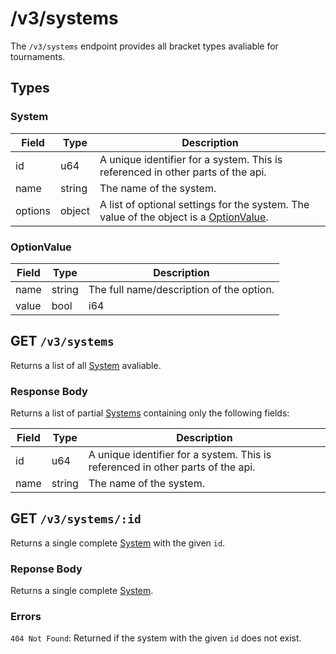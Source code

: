 # /v3/systems

The `/v3/systems` endpoint provides all bracket types avaliable for tournaments.

## Types

### System

| Field   | Type   | Description                                                                                           |
| ------- | ------ | ----------------------------------------------------------------------------------------------------- |
| id      | u64    | A unique identifier for a system. This is referenced in other parts of the api.                        |
| name    | string | The name of the system.                                                                               |
| options | object | A list of optional settings for the system. The value of the object is a [OptionValue](#optionvalue). |

### OptionValue

| Field | Type   | Description                              |
| ----- | ------ | ---------------------------------------- |
| name  | string | The full name/description of the option. |
| value | bool   | i64 | u64 | string | The default value of the option. The value can be a bool, i64, u64 or string. If providing the value it must be of the same type as the default value. |


## GET `/v3/systems`

Returns a list of all [System](#system) avaliable.

### Response Body

Returns a list of partial [Systems](#system) containing only the following fields:

| Field | Type   | Description                                                                     |
| ----- | ------ | ------------------------------------------------------------------------------- |
| id    | u64    | A unique identifier for a system. This is referenced in other parts of the api. |
| name  | string | The name of the system.                                                         |

## GET `/v3/systems/:id`

Returns a single complete [System](#system) with the given `id`.

### Reponse Body

Returns a single complete [System](#system).

### Errors

`404 Not Found`: Returned if the system with the given `id` does not exist.
